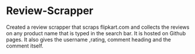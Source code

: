 # Review-Scrapper
Created a review scrapper that scraps flipkart.com and collects the reviews on any product name that is typed in the search bar. It is hosted on Github pages. It also gives the username ,rating, comment heading and the comment itself.
